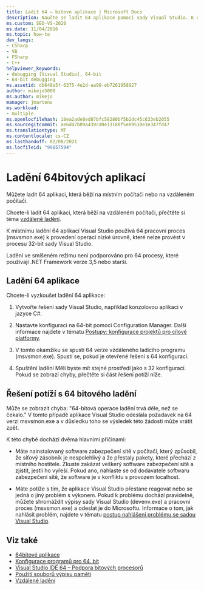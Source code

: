 ```yaml
---
title: Ladit 64 – bitové aplikace | Microsoft Docs
description: Naučte se ladit 64 aplikace pomocí sady Visual Studio. K dispozici jsou tipy pro řešení neočekávaných zpoždění ladění.
ms.custom: SEO-VS-2020
ms.date: 11/04/2016
ms.topic: how-to
dev_langs:
- CSharp
- VB
- FSharp
- C++
helpviewer_keywords:
- debugging [Visual Studio], 64-bit
- 64-bit debugging
ms.assetid: db648e5f-6375-4e2d-aa98-eb7261958927
author: mikejo5000
ms.author: mikejo
manager: jmartens
ms.workload:
- multiple
ms.openlocfilehash: 18ea2ade8ed87bfc58280bf5b2dc45c633eb2055
ms.sourcegitcommit: ae6d47b09a439cd0e13180f5e89510e3e347fd47
ms.translationtype: MT
ms.contentlocale: cs-CZ
ms.lasthandoff: 02/08/2021
ms.locfileid: "99857594"
---
```

# <a name="debug-64-bit-applications"></a>Ladění 64bitových aplikací
Můžete ladit 64 aplikaci, která běží na místním počítači nebo na vzdáleném počítači.

 Chcete-li ladit 64 aplikaci, která běží na vzdáleném počítači, přečtěte si téma [vzdálené ladění](../debugger/remote-debugging.md).

 K místnímu ladění 64 aplikací Visual Studio používá 64 pracovní proces (msvsmon.exe) k provedení operací nízké úrovně, které nelze provést v procesu 32-bit sady Visual Studio.

 Ladění ve smíšeném režimu není podporováno pro 64 procesy, které používají .NET Framework verze 3,5 nebo starší.

## <a name="debug-a-64-bit-application"></a>Ladění 64 aplikace
 Chcete-li vyzkoušet ladění 64 aplikace:

1. Vytvořte řešení sady Visual Studio, například konzolovou aplikaci v jazyce C#.

2. Nastavte konfiguraci na 64-bit pomocí Configuration Manager. Další informace najdete v tématu [Postupy: konfigurace projektů pro cílové platformy](../ide/how-to-configure-projects-to-target-platforms.md).

3. V tomto okamžiku se spustí 64 verze vzdáleného ladicího programu (msvsmon.exe). Spustí se, pokud je otevřené řešení s 64 konfigurací.

4. Spuštění ladění Měli byste mít stejné prostředí jako s 32 konfigurací. Pokud se zobrazí chyby, přečtěte si část řešení potíží níže.

## <a name="troubleshooting-64-bit-debugging"></a>Řešení potíží s 64 bitového ladění
 Může se zobrazit chyba: "64-bitová operace ladění trvá déle, než se čekalo." V tomto případě aplikace Visual Studio odeslala požadavek na 64 verzi msvsmon.exe a v důsledku toho se výsledek této žádosti může vrátit zpět.

 K této chybě dochází dvěma hlavními příčinami:

- Máte nainstalovaný software zabezpečení sítě v počítači, který způsobil, že síťový zásobník je nespolehlivý a že přestaly pakety, které přechází z místního hostitele. Zkuste zakázat veškerý software zabezpečení sítě a zjistit, jestli ho vyřeší. Pokud ano, nahlaste se od dodavatele softwaru zabezpečení sítě, že software je v konfliktu s provozem localhost.

- Máte potíže s tím, že aplikace Visual Studio přestane reagovat nebo se jedná o jiný problém s výkonem. Pokud k problému dochází pravidelně, můžete shromáždit výpisy sady Visual Studio (devenv.exe) a pracovní proces (msvsmon.exe) a odeslat je do Microsoftu. Informace o tom, jak nahlásit problém, najdete v tématu [postup nahlášení problému se sadou Visual Studio](../ide/how-to-report-a-problem-with-visual-studio.md).

## <a name="see-also"></a>Viz také

- [64bitové aplikace](/dotnet/framework/64-bit-apps)
- [Konfigurace programů pro 64. bit](/cpp/build/configuring-programs-for-64-bit-visual-cpp)
- [Visual Studio IDE 64 – Podpora bitových procesorů](../ide/visual-studio-ide-64-bit-support.md)
- [Použití souborů výpisu paměti](../debugger/using-dump-files.md)
- [Vzdálené ladění](../debugger/remote-debugging.md)